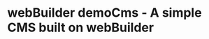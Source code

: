 webBuilder demoCms - A simple CMS built on webBuilder
=====================================================

